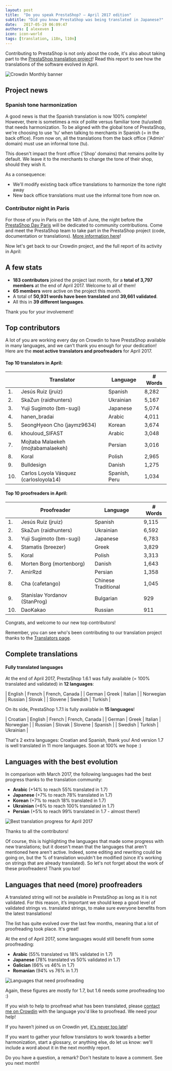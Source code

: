 ```yaml
---
layout: post
title:  "Do you speak PrestaShop? – April 2017 edition"
subtitle: "Did you know PrestaShop was being translated in Japanese?"
date:   2017-05-19 06:09:47
authors: [ alexeven ]
icon: icon-world
tags: [translation, i18n, l10n]
---
```


Contributing to PrestaShop is not only about the code, it's also about taking part to the [PrestaShop translation project](https://crowdin.com/project/prestashop-official)! Read this report to see how the translations of the software evolved in April.

![Crowdin Monthly banner](/assets/images/2017/04/DYSpeakPS.jpg)

## Project news

### Spanish tone harmonization

A good news is that the Spanish translation is now 100% complete! However, there is sometimes a mix of polite versus familiar tone (tu/usted) that needs harmonization.
To be aligned with the global tone of PrestaShop, we're choosing to use 'tu' when talking to merchants in Spanish (= in the back office). From now on, all the translations from the back office ('Admin' domain) must use an informal tone (tu).

This doesn't impact the front office ('Shop' domains) that remains polite by default. We leave it to the merchants to change the tone of their shop, should they wish it.

As a consequence:

* We'll modify existing back office translations to harmonize the tone right away
* New back office translations must use the informal tone from now on.


### Contributor night in Paris

For those of you in Paris on the 14th of June, the night before the [PrestaShop Day Paris](http://www.prestashopday.com/fr/) will be dedicated to community contributions. Come and meet the PrestaShop team to take part in the PrestaShop project (code, documentation or translations). [More information here](http://build.prestashop.com/news/contributor-night-barcamp-prestashop-day-paris-2017/)!


Now let's get back to our Crowdin project, and the full report of its activity in April:

## A few stats

* **183 contributors** joined the project last month, for a **total of 3,797 members** at the end of April 2017. Welcome to all of them!
* **65 members** were active on the project this month.
* A total of **50,931 words have been translated** and **39,661 validated**.
* All this in **39 different languages**.

Thank you for your involvement!


## Top contributors

A lot of you are working every day on Crowdin to have PrestaShop available in many languages, and we can't thank you enough for your dedication! Here are the **most active translators and proofreaders** for April 2017.

#### Top 10 translators in April:

| |Translator | Language | # Words
|-|---------- | -------- | ----------------
 1. | Jesús Ruiz (jruiz) | Spanish | 8,282
 2. | SkaZun (raidhunters) | Ukrainian | 5,167
 3. | Yuji Sugimoto (bm-sugi) | Japanese | 5,074
 4. | hanen_bradai | Arabic | 4,011
 5. | SeongHyeon Cho (jaymz9634) | Korean | 3,674
 6. | khouloud_SIFAST | Arabic | 3,048
 7. | Mojtaba Malaekeh (mojtabamalaekeh) | Persian | 3,016
 8. | Koral | Polish | 2,965
 9. | Bulldesign | Danish | 1,275
10. | Carlos Loyola Vásquez (carlosloyola14) | Spanish, Peru | 1,034


#### Top 10 proofreaders in April:

| | Proofreader | Language | # Words
|-| ---------- | -------- | ----------------
 1. | Jesús Ruiz (jruiz) | Spanish | 9,115
 2. | SkaZun (raidhunters) | Ukrainian | 6,592
 3. | Yuji Sugimoto (bm-sugi) | Japanese | 6,783
 4. | Stamatis (breezer) | Greek | 3,829
 5. | Koral | Polish | 3,313
 6. | Morten Borg (mortenborg) | Danish | 1,643
 7. | AmirRzd | Persian | 1,358
 8. | Cha (cafetango) | Chinese Traditional | 1,045
 9. | Stanislav Yordanov (StanProg) | Bulgarian | 929
10. | DaoKakao | Russian | 911

Congrats, and welcome to our new top contributors!

Remember, you can see who's been contributing to our translation project thanks to the [Translators page](http://translators.prestashop.com/).


## Complete translations

#### Fully translated languages

At the end of April 2017, PrestaShop 1.6.1 was fully available (= 100% translated and validated) in **12 languages**:

| English | French | French, Canada |
| German | Greek | Italian |
| Norwegian | Russian | Slovak |
| Slovene | Swedish | Turkish |


On its side, PrestaShop 1.7.1 is fully available in **15 languages**!

| Croatian | English | French | French, Canada |
| German | Greek | Italian | Norwegian |
| Russian | Slovak | Slovene | Spanish |
| Swedish | Turkish | Ukrainian |

That's 2 extra languages: Croatian and Spanish, thank you!
And version 1.7 is well translated in 11 more languages. Soon at 100% we hope :)


## Languages with the best evolution

In comparison with March 2017, the following languages had the best progress thanks to the translation community:

* **Arabic** (+14% to reach 55% translated in 1.7)
* **Japanese** (+7% to reach 78% translated in 1.7)
* **Korean** (+7% to reach 18% translated in 1.7)
* **Ukrainian** (+6% to reach 100% translated in 1.7)
* **Persian** (+5% to reach 99% translated in 1.7 - almost there!)

![Best translation progress for April 2017](/assets/images/2017/05/Build_Crowdin_progress_Avr17.png)

Thanks to all the contributors!

Of course, this is highlighting the languages that made some progress with new translations; but it doesn't mean that the languages that aren't mentioned here aren't active. Indeed, some editing and rewriting could be going on, but the % of translation wouldn't be modified (since it's working on strings that are already translated). So let's not forget about the work of these proofreaders! Thank you too!

## Languages that need (more) proofreaders

A translated string will not be available in PrestaShop as long as it is not validated. For this reason, it’s important we should keep a good level of validated strings vs. translated strings, to make sure everyone benefits from the latest translations!

The list has quite evolved over the last few months, meaning that a lot of proofreading took place. It's great!

At the end of April 2017, some languages would still benefit from some proofreading:

* **Arabic** (55% translated vs 18% validated in 1.7)
* **Japanese** (78% translated vs 50% validated in 1.7)
* **Galician** (66% vs 46% in 1.7)
* **Romanian** (94% vs 76% in 1.7)

![Languages that need proofreading](/assets/images/2017/05/Build_Crowdin_proofreading_Avr17.png)

Again, these figures are mostly for 1.7, but 1.6 needs some proofreading too :)

If you wish to help to proofread what has been translated, please [contact me on Crowdin](https://crowdin.com/profile/alex-even) with the language you'd like to proofread. We need your help!

If you haven’t joined us on Crowdin yet, [it's never too late](https://crowdin.com/project/prestashop-official)!

If you want to gather your fellow translators to work towards a better harmonization, start a glossary, or anything else, do let us know: we'll include a word about it in the next monthly report.

Do you have a question, a remark? Don't hesitate to leave a comment. See you next month!
